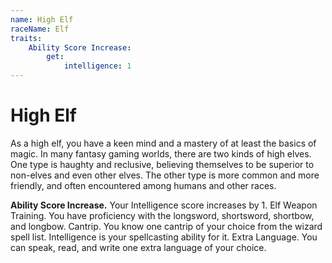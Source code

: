 ```yaml
---
name: High Elf
raceName: Elf
traits:
    Ability Score Increase:
        get:
            intelligence: 1
---
```


# High Elf

As a high elf, you have a keen mind and a mastery of at least the basics of magic. In many fantasy gaming worlds, there are two kinds of high elves. One type is haughty and reclusive, believing themselves to be superior to non-elves and even other elves. The other type is more common and more friendly, and often encountered among humans and other races.

**Ability Score Increase.** Your Intelligence score increases by 1.
Elf Weapon Training. You have proficiency with the longsword, shortsword, shortbow, and longbow.
Cantrip. You know one cantrip of your choice from the wizard spell list. Intelligence is your spellcasting ability for it.
Extra Language. You can speak, read, and write one extra language of your choice.
